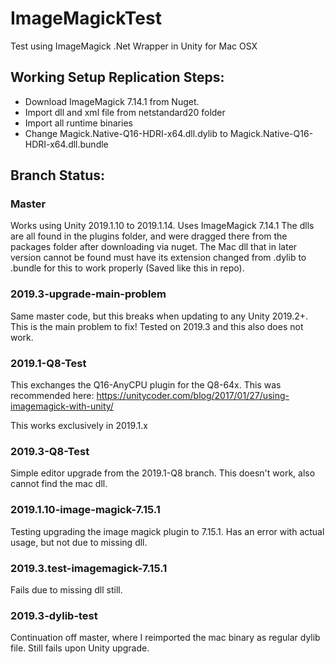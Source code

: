 # ImageMagickTest
Test using ImageMagick .Net Wrapper in Unity for Mac OSX

## Working Setup Replication Steps:

- Download ImageMagick 7.14.1 from Nuget.
- Import dll and xml file from netstandard20 folder
- Import all runtime binaries
- Change Magick.Native-Q16-HDRI-x64.dll.dylib to Magick.Native-Q16-HDRI-x64.dll.bundle

## Branch Status:

### Master
Works using Unity 2019.1.10 to 2019.1.14. Uses ImageMagick 7.14.1
The dlls are all found in the plugins folder, and were dragged there from the packages folder after downloading via nuget.
The Mac dll that in later version cannot be found must have its extension changed from .dylib to .bundle for this to work properly (Saved like this in repo).

### 2019.3-upgrade-main-problem
Same master code, but this breaks when updating to any Unity 2019.2+. This is the main problem to fix! Tested on 2019.3 and this also does not work. 

### 2019.1-Q8-Test
This exchanges the Q16-AnyCPU plugin for the Q8-64x. This was recommended here: https://unitycoder.com/blog/2017/01/27/using-imagemagick-with-unity/

This works exclusively in 2019.1.x

### 2019.3-Q8-Test
Simple editor upgrade from the 2019.1-Q8 branch. This doesn't work, also cannot find the mac dll. 

### 2019.1.10-image-magick-7.15.1
Testing upgrading the image magick plugin to 7.15.1. Has an error with actual usage, but not due to missing dll.

### 2019.3.test-imagemagick-7.15.1
Fails due to missing dll still. 

### 2019.3-dylib-test
Continuation off master, where I reimported the mac binary as regular dylib file. Still fails upon Unity upgrade.
